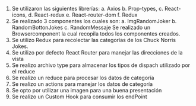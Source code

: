 1.	Se utilizaron las siguientes librerías:
    a.	Axios
    b.	Prop-types,
    c.	React-icons,
    d.	React-redux
    e.	React-router-dom
    f.	Redux
2.	Se realizado 3 componentes los cuales son:
    a.	ImgRandomJoker
    b.	RandomBottonJokes
    c.	RandomMessaje
Se realizado un Browsercomponent la cual recopila todos los componentes creados.
3.	Se utilizo Redux para recolectar las categorías de los Chuck Norris Jokes.
4.	Se utilizo por defecto React Router para manejar las direcciones de la vista
5.	Se realizo archivo type para almacenar los tipos de dispach utilizado por el reduce
6.	Se realizo un reduce para procesar los datos de categoría
7.	Se realizo un actions para manejar los datos de categoría
8.	Se opto por utilizar una imagen para una buena presentación
9.	Se realizo un Custom Hook para consumir los endPoint

